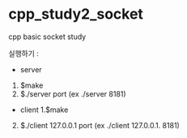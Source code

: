 # cpp_study2_socket
cpp basic socket study


실행하기 :

* server 

1. $make
2. $./server port (ex ./server 8181) 


* client 
1.$make 
2. $./client 127.0.0.1 port (ex ./client 127.0.0.1. 8181)